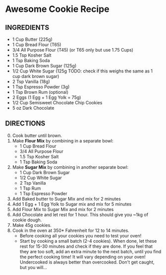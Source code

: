 # Awesome Cookie Recipe

## INGREDIENTS
- 1 Cup Butter (225g)
- 1 Cup Bread Flour (T65)
- 3/4 All Purpose Flour (T45) (or T65 only but use 1.75 Cups)
- 1.5 Tsp Kosher Salt
- 1 Tsp Baking Soda
- 1 Cup Dark Brown Sugar (125g)
- 1/2 Cup White Sugar (125g TODO: check if this weighs the same as 1 cup dark brown sugar)
- 2 Tsp Vanilla (18g)
- 1 Tsp Espresso Powder (3g)
- 1 Tsp Brown Rum (optional)
- 2 Eggs (1 Egg + 1 Egg Yolk = 75g)
- 1/2 Cup Semisweet Chocolate Chip Cookies
- 5 oz Dark Chocolate 

## DIRECTIONS
0. Cook butter until brown.
1. Make **Flour Mix** by combining in a separate bowl:
    - 1 Cup Bread Flour
    - 3/4 All Purpose Flour
    - 1.5 Tsp Kosher Salt
    - 1 Tsp Baking Soda
2. Make **Sugar Mix** by combining in another separate bowl:
    - 1 Cup Dark Brown Sugar
    - 1/2 Cup White Sugar
    - 2 Tsp Vanilla
    - 1 Tsp Rum
    - 1 Tsp Espresso Powder
3. Add Baked butter to Sugar Mix and mix for 2 minutes
4. Add 1 Egg + 1 Egg Yolk to Sugar mix and mix for 5 minutes
5. Add Flour Mix to Sugar Mix and mix for 2 minutes
6. Add Chocolate and let rest for 1 hour. This should give you ~1kg of cookie dough.
7. Make 45g cookies.
8. Cook in the oven at 350* Fahrenheit for 12 to 14 minutes. 
    - Before cooking all your cookies you need to test your oven!
    - Start by cooking a small batch (2-4 cookies). When done, let these rest for 15-30 minutes and check if they are done. If you feel that they are too soft, add an extra minute to the next batch, until you find the perfect cooking time! It will vary depending on your oven! Undercooked is always better than overcooked. Don't get caught, but you will...
